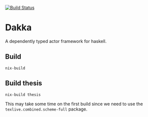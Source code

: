 
[![Build Status](https://travis-ci.org/chisui/dakka.svg?branch=master)](https://travis-ci.org/chisui/dakka)

# Dakka

A dependently typed actor framework for haskell.

## Build

    nix-build

## Build thesis

    nix-build thesis

This may take some time on the first build since we need to use the `texlive.combined.scheme-full` package.


